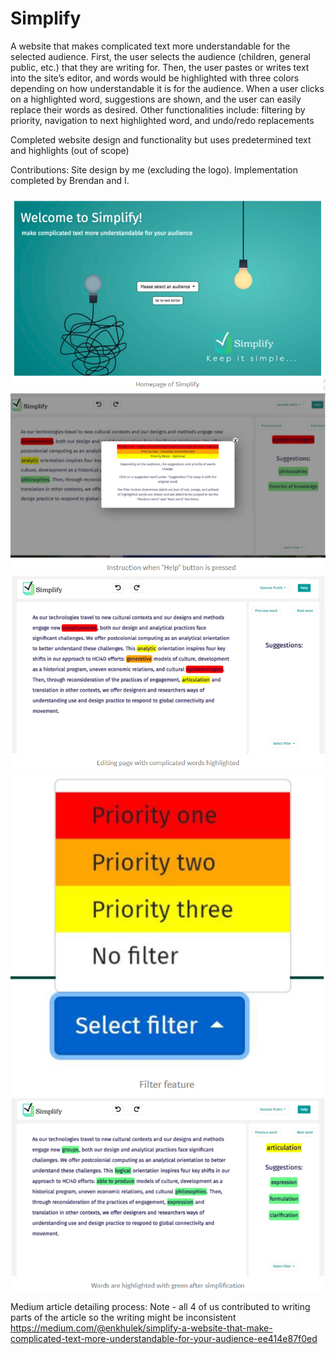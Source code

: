 # Simplify

A website that makes complicated text more understandable for the selected audience. First, the user selects the audience (children, general public, etc.) that they are writing for. Then, the user pastes or writes text into the site’s editor, and words would be highlighted with three colors depending on how understandable it is for the audience. When a user clicks on a highlighted word, suggestions are shown, and the user can easily replace their words as desired. Other functionalities include: filtering by priority, navigation to next highlighted word, and undo/redo replacements

Completed website design and functionality but uses predetermined text and highlights (out of scope)

Contributions: 
Site design by me (excluding the logo). Implementation completed by Brendan and I. 

![Homepage](https://github.com/davidlin0241/Simplify/blob/master/static/Screenshot_4.png)
![Help](https://github.com/davidlin0241/Simplify/blob/master/static/Screenshot_6.png)
![Editor](https://github.com/davidlin0241/Simplify/blob/master/static/Screenshot_7.png)
![Filter](https://github.com/davidlin0241/Simplify/blob/master/static/Screenshot_8.png)
![Simplified](https://github.com/davidlin0241/Simplify/blob/master/static/Screenshot_9.png)

Medium article detailing process:
Note - all 4 of us contributed to writing parts of the article so the writing might be inconsistent 
https://medium.com/@enkhulek/simplify-a-website-that-make-complicated-text-more-understandable-for-your-audience-ee414e87f0ed

